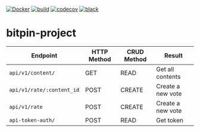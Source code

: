 [![Docker](https://badgen.net/badge/icon/docker?icon=docker&label)](https://https://docker.com/)
[![build](https://github.com/agn-7/bitpin-project/workflows/build/badge.svg)](https://github.com/agn-7/bitpin-project/actions/workflows/github-actions.yml)
[![codecov](https://codecov.io/gh/agn-7/bitpin-project/branch/main/graph/badge.svg?style=flat-square)](https://codecov.io/gh/agn-7/bitpin-project) 
[![black](https://img.shields.io/badge/code%20style-black-000000.svg)](https://github.com/ambv/black) 

# bitpin-project

Endpoint |HTTP Method | CRUD Method | Result
-- | -- |-- |--
`api/v1/content/` | GET | READ | Get all contents
`api/v1/rate/:content_id` | POST | CREATE | Create a new vote
`api/v1/rate`| POST | CREATE | Create a new vote
`api-token-auth/` | POST | READ | Get token
